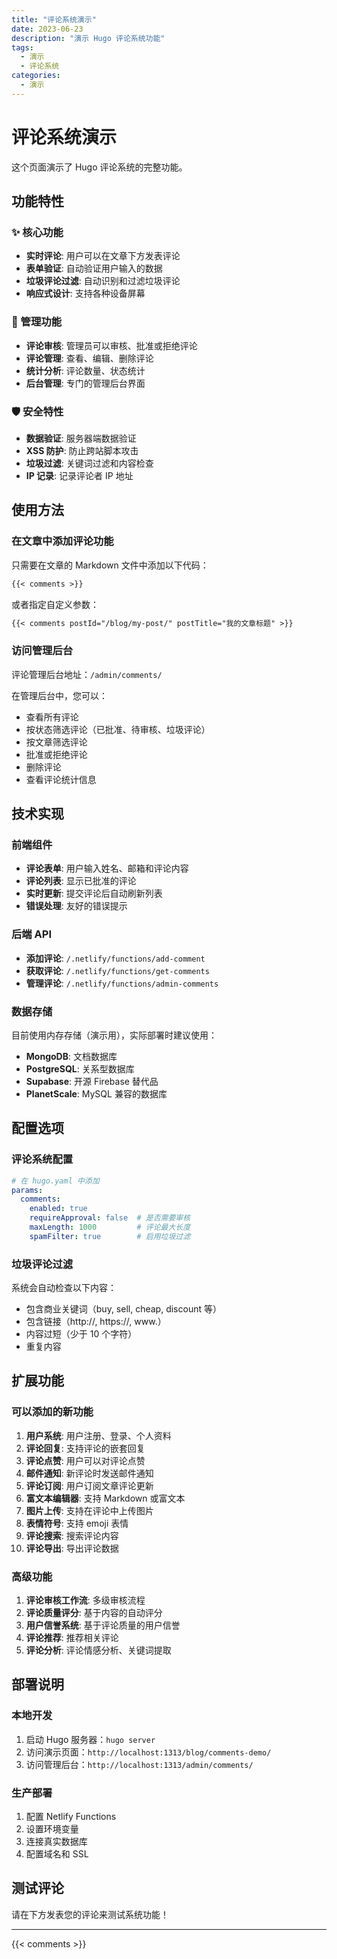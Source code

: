 ```yaml
---
title: "评论系统演示"
date: 2023-06-23
description: "演示 Hugo 评论系统功能"
tags:
  - 演示
  - 评论系统
categories:
  - 演示
---
```


# 评论系统演示

这个页面演示了 Hugo 评论系统的完整功能。

## 功能特性

### ✨ 核心功能
- **实时评论**: 用户可以在文章下方发表评论
- **表单验证**: 自动验证用户输入的数据
- **垃圾评论过滤**: 自动识别和过滤垃圾评论
- **响应式设计**: 支持各种设备屏幕

### 🔧 管理功能
- **评论审核**: 管理员可以审核、批准或拒绝评论
- **评论管理**: 查看、编辑、删除评论
- **统计分析**: 评论数量、状态统计
- **后台管理**: 专门的管理后台界面

### 🛡️ 安全特性
- **数据验证**: 服务器端数据验证
- **XSS 防护**: 防止跨站脚本攻击
- **垃圾过滤**: 关键词过滤和内容检查
- **IP 记录**: 记录评论者 IP 地址

## 使用方法

### 在文章中添加评论功能

只需要在文章的 Markdown 文件中添加以下代码：

```markdown
{{< comments >}}
```

或者指定自定义参数：

```markdown
{{< comments postId="/blog/my-post/" postTitle="我的文章标题" >}}
```

### 访问管理后台

评论管理后台地址：`/admin/comments/`

在管理后台中，您可以：
- 查看所有评论
- 按状态筛选评论（已批准、待审核、垃圾评论）
- 按文章筛选评论
- 批准或拒绝评论
- 删除评论
- 查看评论统计信息

## 技术实现

### 前端组件
- **评论表单**: 用户输入姓名、邮箱和评论内容
- **评论列表**: 显示已批准的评论
- **实时更新**: 提交评论后自动刷新列表
- **错误处理**: 友好的错误提示

### 后端 API
- **添加评论**: `/.netlify/functions/add-comment`
- **获取评论**: `/.netlify/functions/get-comments`
- **管理评论**: `/.netlify/functions/admin-comments`

### 数据存储
目前使用内存存储（演示用），实际部署时建议使用：
- **MongoDB**: 文档数据库
- **PostgreSQL**: 关系型数据库
- **Supabase**: 开源 Firebase 替代品
- **PlanetScale**: MySQL 兼容的数据库

## 配置选项

### 评论系统配置
```yaml
# 在 hugo.yaml 中添加
params:
  comments:
    enabled: true
    requireApproval: false  # 是否需要审核
    maxLength: 1000         # 评论最大长度
    spamFilter: true        # 启用垃圾过滤
```

### 垃圾评论过滤
系统会自动检查以下内容：
- 包含商业关键词（buy, sell, cheap, discount 等）
- 包含链接（http://, https://, www.）
- 内容过短（少于 10 个字符）
- 重复内容

## 扩展功能

### 可以添加的新功能
1. **用户系统**: 用户注册、登录、个人资料
2. **评论回复**: 支持评论的嵌套回复
3. **评论点赞**: 用户可以对评论点赞
4. **邮件通知**: 新评论时发送邮件通知
5. **评论订阅**: 用户订阅文章评论更新
6. **富文本编辑器**: 支持 Markdown 或富文本
7. **图片上传**: 支持在评论中上传图片
8. **表情符号**: 支持 emoji 表情
9. **评论搜索**: 搜索评论内容
10. **评论导出**: 导出评论数据

### 高级功能
1. **评论审核工作流**: 多级审核流程
2. **评论质量评分**: 基于内容的自动评分
3. **用户信誉系统**: 基于评论质量的用户信誉
4. **评论推荐**: 推荐相关评论
5. **评论分析**: 评论情感分析、关键词提取

## 部署说明

### 本地开发
1. 启动 Hugo 服务器：`hugo server`
2. 访问演示页面：`http://localhost:1313/blog/comments-demo/`
3. 访问管理后台：`http://localhost:1313/admin/comments/`

### 生产部署
1. 配置 Netlify Functions
2. 设置环境变量
3. 连接真实数据库
4. 配置域名和 SSL

## 测试评论

请在下方发表您的评论来测试系统功能！

---

{{< comments >}}
